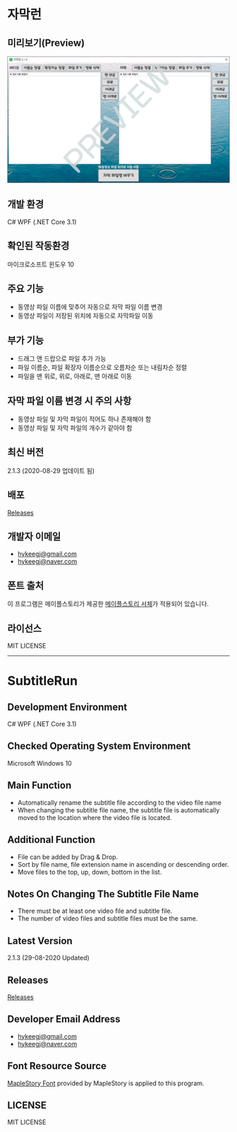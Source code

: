 자막런
======

미리보기(Preview)
-----------------
![Alt text](/Preview.png)

개발 환경
---------
C# WPF (.NET Core 3.1)

확인된 작동환경
---------------
마이크로소프트 윈도우 10

주요 기능
----------
* 동영상 파일 이름에 맞추어 자동으로 자막 파일 이름 변경
* 동영상 파일이 저장된 위치에 자동으로 자막파일 이동

부가 기능
--------
* 드래그 앤 드랍으로 파일 추가 가능
* 파일 이름순, 파일 확장자 이름순으로 오름차순 또는 내림차순 정렬
* 파일을 맨 위로, 위로, 아래로, 맨 아래로 이동

자막 파일 이름 변경 시 주의 사항
--------------------------------
* 동영상 파일 및 자막 파일이 적어도 하나 존재해야 함
* 동영상 파일 및 자막 파일의 개수가 같아야 함

최신 버전
--------
2.1.3 (2020-08-29 업데이트 됨)

배포
----
[Releases](https://github.com/hykeegj/SubtitleRun/releases)

개발자 이메일
-------------
* <hykeegj@gmail.com>
* <hykeegj@naver.com>

폰트 출처
---------
이 프로그램은 메이플스토리가 제공한 [메이플스토리 서체](https://maplestory.nexon.com/Media/Font)가 적용되어 있습니다.

라이선스
--------
MIT LICENSE

----------------------------------------------------------------------------------------------------------------

SubtitleRun
===========

Development Environment
-----------------------
C# WPF (.NET Core 3.1)

Checked Operating System Environment
------------------------------------
Microsoft Windows 10

Main Function
-------------
* Automatically rename the subtitle file according to the video file name
* When changing the subtitle file name, the subtitle file is automatically moved to the location where the video file is located.

Additional Function
-------------------
* File can be added by Drag & Drop.
* Sort by file name, file extension name in ascending or descending order.
* Move files to the top, up, down, bottom in the list.

Notes On Changing The Subtitle File Name
----------------------------------------
* There must be at least one video file and subtitle file.
* The number of video files and subtitle files must be the same.

Latest Version
--------------
2.1.3 (29-08-2020 Updated)

Releases
--------
[Releases](https://github.com/hykeegj/SubtitleRun/releases)

Developer Email Address
----------------------
* <hykeegj@gmail.com>
* <hykeegj@naver.com>

Font Resource Source
--------------------
[MapleStory Font](https://maplestory.nexon.com/Media/Font) provided by MapleStory is applied to this program.

LICENSE
-------
MIT LICENSE
